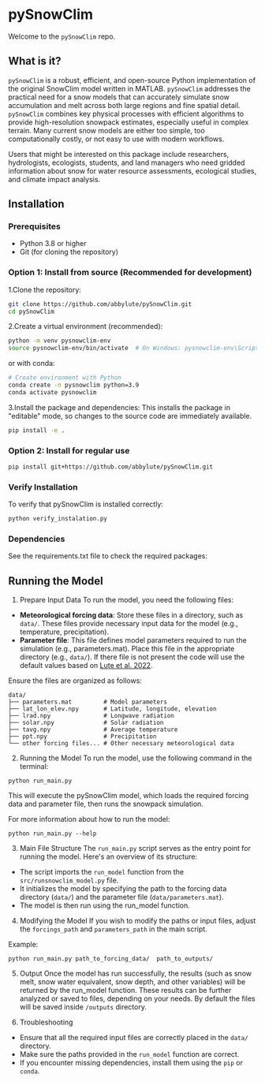 # pySnowClim
Welcome to the `pySnowClim` repo.

## What is it?

`pySnowClim`  is a robust, efficient, and open-source Python implementation of
the original SnowClim model written in MATLAB.
`pySnowClim` addresses the practical need for a snow models that can accurately
simulate snow accumulation and melt across both large regions and fine spatial detail.
`pySnowClim` combines key physical processes with efficient algorithms to
provide high-resolution snowpack estimates, especially useful in complex terrain.
Many current snow models are either too simple, too computationally costly,
or not easy to use with modern workflows.

Users that might be interested on this package include researchers,
hydrologists, ecologists, students, and land
managers who need gridded information about snow for water resource
assessments, ecological studies, and climate impact analysis.

## Installation

### Prerequisites
- Python 3.8 or higher
- Git (for cloning the repository)

### Option 1: Install from source (Recommended for development)

1.Clone the repository:
```bash
git clone https://github.com/abbylute/pySnowClim.git
cd pySnowClim
```

2.Create a virtual environment (recommended):
```bash
python -m venv pysnowclim-env
source pysnowclim-env/bin/activate  # On Windows: pysnowclim-env\Scripts\activate
```
or with conda:
```bash
# Create environment with Python
conda create -n pysnowclim python=3.9
conda activate pysnowclim
```

3.Install the package and dependencies:
This installs the package in "editable" mode, so changes to the source code are immediately available.
```bash
pip install -e .
```

### Option 2: Install for regular use
```bash
pip install git+https://github.com/abbylute/pySnowClim.git
```

### Verify Installation
To verify that pySnowClim is installed correctly:
```bash
python verify_instalation.py
```

### Dependencies
See the requirements.txt file to check the required packages:


## Running the Model
1. Prepare Input Data
To run the model, you need the following files:

* **Meteorological forcing data**: Store these files in a directory, such as `data/`.
These files provide necessary input data for the model (e.g., temperature, precipitation).
* **Parameter file**: This file defines model parameters required to run the simulation
(e.g., parameters.mat). Place this file in the appropriate directory (e.g., `data/`).
If there file is not present the code will use the default values based on
[Lute et al. 2022](https://doi.org/10.5194/gmd-15-5045-2022).

Ensure the files are organized as follows:
```
data/
├── parameters.mat         # Model parameters
├── lat_lon_elev.npy       # Latitude, longitude, elevation
├── lrad.npy               # Longwave radiation
├── solar.npy              # Solar radiation
├── tavg.npy               # Average temperature
├── ppt.npy                # Precipitation
└── other forcing files... # Other necessary meteorological data
```

2. Running the Model
To run the model, use the following command in the terminal:

```
python run_main.py
```

This will execute the pySnowClim model, which loads the required forcing data and
parameter file, then runs the snowpack simulation.

For more information about how to run the model:
```
python run_main.py --help
```

3. Main File Structure
The `run_main.py` script serves as the entry point for running the model.
Here's an overview of its structure:

* The script imports the `run_model` function from the `src/runsnowclim_model.py` file.
* It initializes the model by specifying the path to the forcing data directory (`data/`)
and the parameter file (`data/parameters.mat`).
* The model is then run using the run_model function.

4. Modifying the Model
If you wish to modify the paths or input files, adjust the `forcings_path` and
`parameters_path` in the main script.

Example:
```
python run_main.py path_to_forcing_data/  path_to_outputs/
```

5. Output
Once the model has run successfully, the results (such as snow melt, snow water
equivalent, snow depth, and other variables) will be returned by the run_model function.
These results can be further analyzed or saved to files, depending on your needs.
By default the files will be saved inside `/outputs` directory.

6. Troubleshooting
* Ensure that all the required input files are correctly placed in the `data/` directory.
* Make sure the paths provided in the `run_model` function are correct.
* If you encounter missing dependencies, install them using the `pip` or `conda`.
